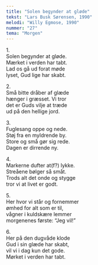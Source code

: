 ```yaml
---
title: "Solen begynder at gløde"
tekst: "Lars Busk Sørensen, 1990"
melodi: "Willy Egmose, 1990"
nummer: "27"
tema: "Morgen"
---
```

1\.\
Solen begynder at gløde.<br>
Mærket i verden har tabt.<br>
Lad os gå ud forat møde<br>
lyset, Gud lige har skabt.<br>

2\.\
Små bitte dråber af glæde<br>
hænger i græsset. Vi tror<br>
det er Guds vilje at træde<br>
ud på den hellige jord.<br>

3\.\
Fuglesang oppe og nede.<br>
Støj fra en myldrende by.<br>
Store og små gør sig rede.<br>
Dagen er dirrende ny.<br>

4\.\
Markerne dufter at(f?) lykke.<br>
Streåene bølger så småt.<br>
Trods alt det onde og stygge<br>
tror vi at livet er godt.<br>

5\.\
Her hvor vi står og fornemmer<br>
ømhed for alt som er til,<br>
vågner i kuldskære lemmer<br>
morgenenes første: “Jeg vil!”<br>

6\.\
Her på den dugvåde klode<br>
Gud i sin glæde har skabt,<br>
vil vi i dag kun det gode.<br>
Mørket i verden har tabt.<br>
